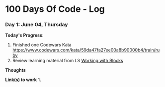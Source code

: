 # 100 Days Of Code - Log

### Day 1: June 04, Thursday

**Today's Progress**:
1. Finished one Codewars Kata
https://www.codewars.com/kata/59da47fa27ee00a8b90000b4/train/ruby
2. Review learning material from LS
[Working with Blocks](https://launchschool.com/lessons/c53f2250/assignments/c633cf37)

**Thoughts** 

**Link(s) to work**
1. 
